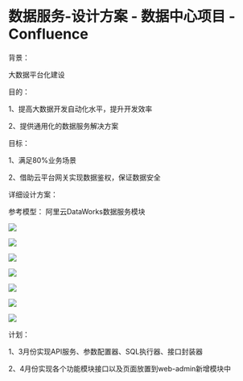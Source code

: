 # 数据服务-设计方案 - 数据中心项目 - Confluence
背景：

大数据平台化建设

目的：

1、提高大数据开发自动化水平，提升开发效率

2、提供通用化的数据服务解决方案

目标：

1、满足80%业务场景

2、借助云平台网关实现数据鉴权，保证数据安全

详细设计方案：

参考模型： 阿里云DataWorks数据服务模块

![](https://confluence.autel.com/download/attachments/216990421/image2023-2-24_15-33-42.png?version=1&modificationDate=1677224022000&api=v2)

![](https://confluence.autel.com/download/attachments/216990421/image2023-2-24_15-30-32.png?version=1&modificationDate=1677223832000&api=v2)

![](https://confluence.autel.com/download/attachments/216990421/image2023-2-24_15-30-45.png?version=1&modificationDate=1677223846000&api=v2)

![](https://confluence.autel.com/download/attachments/216990421/image2023-2-24_15-31-2.png?version=1&modificationDate=1677223863000&api=v2)

![](https://confluence.autel.com/download/attachments/216990421/image2023-2-24_15-31-16.png?version=1&modificationDate=1677223876000&api=v2)

![](https://confluence.autel.com/download/attachments/216990421/image2023-2-24_14-47-5.png?version=1&modificationDate=1677221225000&api=v2)

![](https://confluence.autel.com/download/attachments/216990421/image2023-2-24_15-31-49.png?version=1&modificationDate=1677223909000&api=v2)

计划：

1、3月份实现API服务、参数配置器、SQL执行器、接口封装器

2、4月份实现各个功能模块接口以及页面放置到web-admin新增模块中